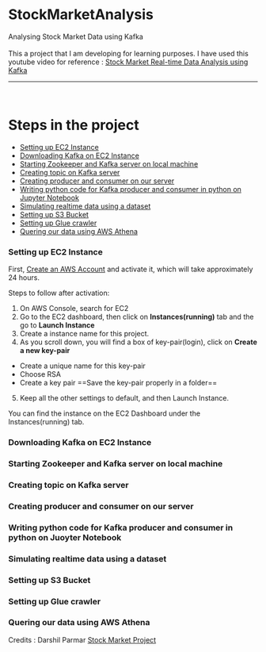 # StockMarketAnalysis
Analysing Stock Market Data using Kafka <br />
<br />
This a project that I am developing for learning purposes. I have used this youtube video for reference :  [Stock Market Real-time Data Analysis using Kafka](https://www.youtube.com/watch?v=KerNf0NANMo)

---
<br />

# Steps in the project

- [Setting up EC2 Instance](#setting-up-EC2-Instance)    
- [Downloading Kafka on EC2 Instance](#downloading-Kafka-on-EC2-Instance)
- [Starting Zookeeper and Kafka server on local machine](#starting-Zookeeper-and-Kafka-server-on-local-machine)
- [Creating topic on Kafka server](#creating-topic-on-Kafka-server)
- [Creating producer and consumer on our server](#creating-producer-and-consumer-on-our-server)
- [Writing python code for Kafka producer and consumer in python on Jupyter Notebook](#writing-python-code-for-Kafka-producer-and-consumer-in-python-on-Jupyter-Notebook)
- [Simulating realtime data using a dataset](#simulating-realtime-data-using-a-dataset)
- [Setting up S3 Bucket](#setting-up-S3-Bucket)
- [Setting up Glue crawler](#setting-up-Glue-crawler)
- [Quering our data using AWS Athena](#quering-our-data-using-AWS-Athena)

### Setting up EC2 Instance

First, [Create an AWS Account](https://portal.aws.amazon.com/billing/signup?nc2=h_ct&src=header_signup&redirect_url=https%3A%2F%2Faws.amazon.com%2Fregistration-confirmation#/start/email) and activate it, which will take approximately 24 hours.

Steps to follow after activation:
1. On AWS Console, search for EC2
2. Go to the EC2 dashboard, then click on **Instances(running)** tab and the go to **Launch Instance**
3. Create a instance name for this project.
4. As you scroll down, you will find a box of key-pair(login), click on **Create a new key-pair**
- Create a unique name for this key-pair
- Choose RSA 
- Create a key pair
==Save the key-pair properly in a folder==
5. Keep all the other settings to default, and then Launch Instance.

You can find the instance on the EC2 Dashboard under the Instances(running) tab.


### Downloading Kafka on EC2 Instance
### Starting Zookeeper and Kafka server on local machine
### Creating topic on Kafka server
### Creating producer and consumer on our server
### Writing python code for Kafka producer and consumer in python on Juoyter Notebook
### Simulating realtime data using a dataset
### Setting up S3 Bucket
### Setting up Glue crawler
### Quering our data using AWS Athena

Credits : Darshil Parmar [Stock Market Project](https://www.youtube.com/watch?v=KerNf0NANMo)


